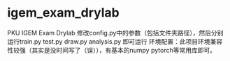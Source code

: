 # igem_exam_drylab
PKU IGEM Exam Drylab
修改config.py中的参数（包括文件夹路径），然后分别运行train.py test.py draw.py analysis.py 即可运行
环境配置：此项目环境兼容性较强（其实是没时间写了（误）），有基本的numpy pytorch等常用库即可。
